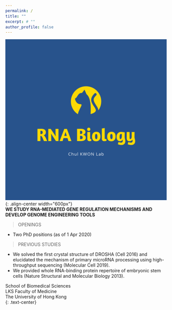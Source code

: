 ```yaml
---
permalink: /
title: ""
excerpt: # ""
author_profile: false  
---
```

![image-center](/assets/images/cat.png){: .align-center width="600px"}  
**WE STUDY RNA-MEDIATED GENE REGULATION MECHANISMS AND DEVELOP GENOME ENGINEERING TOOLS**  
  
> OPENINGS

* Two PhD positions (as of 1 Apr 2020)  
  
> PREVIOUS STUDIES

* We solved the first crystal structure of DROSHA (Cell 2016) and elucidated the mechanism of primary microRNA processing using high-throughput sequencing (Molecular Cell 2019).  
* We provided whole RNA-binding protein repertoire of embryonic stem cells (Nature Structural and Molecular Biology 2013).  
  
School of Biomedical Sciences  
LKS Faculty of Medicine  
The University of Hong Kong  
{: .text-center}
